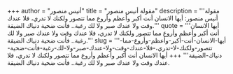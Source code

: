 +++
author = "أنيس منصور"
title = "مقولة أنيس منصور"
description = '''مقولة أنيس منصور: أيها الانسان أنت أكبر وأعظم وأروع مما تتصور ولكنك لا تدري، فلا عندك وقت ولا عندك صبر ولا لك رغبة.. فأنت ضحية دنياك الضيقة.'''
quote = '''أيها الانسان أنت أكبر وأعظم وأروع مما تتصور ولكنك لا تدري، فلا عندك وقت ولا عندك صبر ولا لك رغبة.. فأنت ضحية دنياك الضيقة.'''
slug = '''أيها-الانسان-أنت-أكبر-وأعظم-وأروع-مما-تتصور-ولكنك-لا-تدري،-فلا-عندك-وقت-ولا-عندك-صبر-ولا-لك-رغبة-فأنت-ضحية-دنياك-الضيقة'''
+++
أيها الانسان أنت أكبر وأعظم وأروع مما تتصور ولكنك لا تدري، فلا عندك وقت ولا عندك صبر ولا لك رغبة.. فأنت ضحية دنياك الضيقة.
